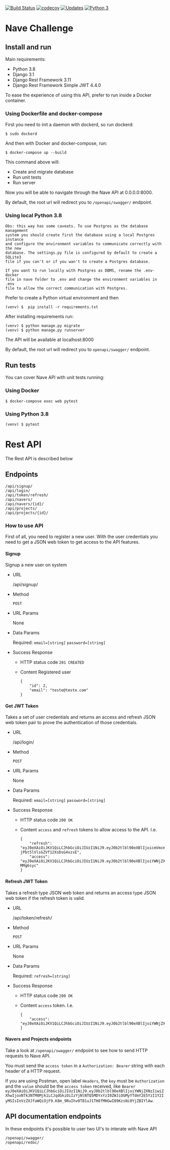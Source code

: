 [![Build Status](https://travis-ci.com/ThiagoDiasV/nave-challenge.svg?branch=master)](https://travis-ci.com/ThiagoDiasV/nave-challenge) [![codecov](https://codecov.io/gh/ThiagoDiasV/nave-challenge/branch/master/graph/badge.svg)](https://codecov.io/gh/ThiagoDiasV/nave-challenge) [![Updates](https://pyup.io/repos/github/ThiagoDiasV/nave-challenge/shield.svg)](https://pyup.io/repos/github/ThiagoDiasV/nave-challenge/) [![Python 3](https://pyup.io/repos/github/ThiagoDiasV/nave-challenge/python-3-shield.svg)](https://pyup.io/repos/github/ThiagoDiasV/nave-challenge/)



# Nave Challenge

## Install and run

Main requirements:

* Python 3.8
* Django 3.1
* Django Rest Framework 3.11
* Django Rest Framework Simple JWT 4.4.0

To ease the experience of using this API, prefer to run inside a Docker container.

### Using Dockerfile and docker-compose

First you need to init a daemon with dockerd, so run dockerd:

    $ sudo dockerd

And then with Docker and docker-compose, run:

    $ docker-compose up --build

This command above will: 
- Create and migrate database 
- Run unit tests
- Run server

Now you will be able to navigate through the Nave API at 0.0.0.0:8000.

By default, the root url will redirect you to `/openapi/swagger/` endpoint. 

### Using local Python 3.8

    Obs: this way has some caveats. To use Postgres as the database management
    system you should create first the database using a local Postgres instance
    and configure the environment variables to communicate correctly with the new
    database. The settings.py file is configured by default to create a SQLite3
    file if you can't or if you wan't to create a Postgres database. 

    If you want to run locally with Postgres as DBMS, rename the .env-docker
    file in nave folder to .env and change the environment variables in .env
    file to allow the correct communication with Postgres. 

Prefer to create a Python virtual environment and then

    (venv) $  pip install -r requirements.txt

After installing requirements run:

    (venv) $ python manage.py migrate
    (venv) $ python manage.py runserver

The API will be available at localhost:8000

By default, the root url will redirect you to `openapi/swagger/` endpoint. 

## Run tests

You can cover Nave API with unit tests running:

### Using Docker

    $ docker-compose exec web pytest

### Using Python 3.8

    (venv) $ pytest

# Rest API

The Rest API is described below

## Endpoints

    /api/signup/
    /api/login/
    /api/token/refresh/
    /api/navers/
    /api/navers/{id}/
    /api/projects/
    /api/projects/{id}/

### How to use API

First of all, you need to register a new user. With the user credentials you need to get a JSON web token to get access to the API features.

#### Signup

Signup a new user on system

* URL

    /api/signup/

* Method

    `POST`

- URL Params

    None

- Data Params

    Required:
    `email=[string]`
    `password=[string]`

- Success Response

    - HTTP status code
        `201 CREATED`

    - Content
        Registered user
        ```
        {
            "id": 2,
            "email": "teste@teste.com"
        }
        ```


#### Get JWT Token
     
Takes a set of user credentials and returns an access and refresh JSON web token pair to prove the authentication of those credentials.

* URL

    /api/login/

* Method

    `POST`

- URL Params

    None

- Data Params

    Required:
    `email=[string]`
    `password=[string]`

- Success Response

    - HTTP status code
        `200 OK`

    - Content
        `access` and `refresh` tokens to allow access to the API.
        I.e.
        ```
        {
            "refresh": "eyJ0eXAiOiJKV1QiLCJhbGciOiJIUzI1NiJ9.eyJ0b2tlbl90eXBlIjoicmVmcmVzaCIsImV4cCI6MTU5NzYyMzQxMCwianRpIjoiNDg2OTBlNDU0MTZmNDEwNzg1NGM2ODY5N2M1NzI5NjYiLCJ1c2VyX2lkIjoyfQ.T2f8SMnp1qmpVXOi3-jPbt5lVlsGZVf12XsDsG4xzsE",
            "access": "eyJ0eXAiOiJKV1QiLCJhbGciOiJIUzI1NiJ9.eyJ0b2tlbl90eXBlIjoiYWNjZXNzIiwiZXhwIjoxNTk3NTM3MzEwLCJqdGkiOiI3N2ZjOTM0ZGQ1Y2I0ZjIzOTllMmU3YzhjYThmNTFiYyIsInVzZXJfaWQiOjJ9.Z62KDEV7gq0E7TsXHnOF6k3X52ffP_3YuFh-MMg6syc"
        }
        ```

#### Refresh JWT Token

Takes a refresh type JSON web token and returns an access type JSON web token if the refresh token is valid.

* URL

    /api/token/refresh/

* Method

    `POST`

- URL Params

    None

- Data Params

    Required:
    `refresh=[string]`

- Success Response

    - HTTP status code
        `200 OK`

    - Content
        `access` token.
        I.e.
        ```
        {
            "access": "eyJ0eXAiOiJKV1QiLCJhbGciOiJIUzI1NiJ9.eyJ0b2tlbl90eXBlIjoiYWNjZXNzIiwiZXhwIjoxNTk3NTM3NTIzLCJqdGkiOiJiYTA4OTU5MmZiMmM0NzExYTAyZDk2MmFkMzFhNTgwMiIsInVzZXJfaWQiOjJ9.qGmWlLceDGtcRF_icfKj5FiDH_6W3pd4aQyjerIADsU"
        }
        ```

#### Navers and Projects endpoints

Take a look at `/openapi/swagger/` endpoint to see how to send HTTP requests to Nave API. 

You must send the `access token` in a `Authorization: Bearer` string with each header of a HTTP request. 

If you are using Postman, open label `Headers`, the `key` must be `Authorization` and the `value` should be the `access token` received, like `Bearer eyJ0eXAiOiJKV1QiLCJhbGciOiJIUzI1NiJ9.eyJ0b2tlbl90eXBlIjoiYWNjZXNzIiwiZXhwIjoxNTk3NTM0Mjk1LCJqdGkiOiIzYjNlNTQ5MDYxYzI0ZWJiOGMyYTdmY2E5YzI1Y2IyMSIsInVzZXJfaWQiOjF9.K8m_9RuIhv0TB1uJ1TH8fMHGwI89KzsNi0YjZBIYlAw`.


## API documentation endpoints

In these endpoints it's possible to user two UI's to interate with Nave API

    /openapi/swagger/
    /openapi/redoc/
